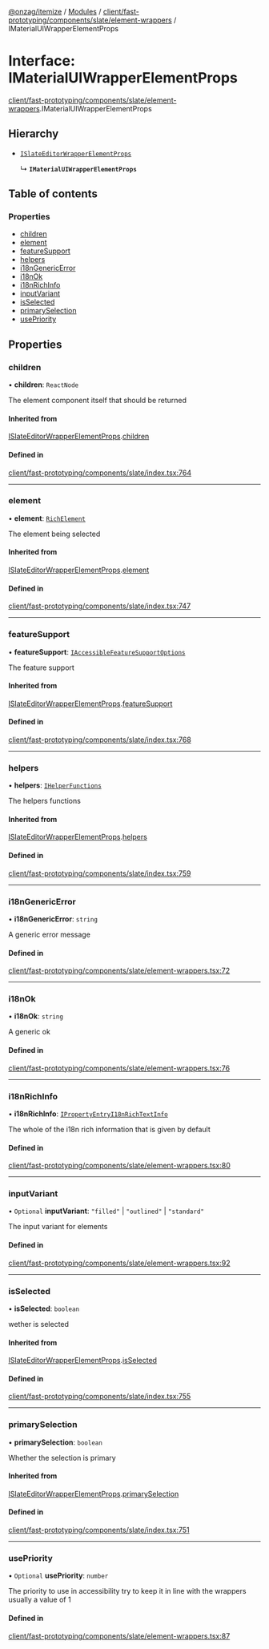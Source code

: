 [@onzag/itemize](../README.md) / [Modules](../modules.md) / [client/fast-prototyping/components/slate/element-wrappers](../modules/client_fast_prototyping_components_slate_element_wrappers.md) / IMaterialUIWrapperElementProps

# Interface: IMaterialUIWrapperElementProps

[client/fast-prototyping/components/slate/element-wrappers](../modules/client_fast_prototyping_components_slate_element_wrappers.md).IMaterialUIWrapperElementProps

## Hierarchy

- [`ISlateEditorWrapperElementProps`](client_fast_prototyping_components_slate.ISlateEditorWrapperElementProps.md)

  ↳ **`IMaterialUIWrapperElementProps`**

## Table of contents

### Properties

- [children](client_fast_prototyping_components_slate_element_wrappers.IMaterialUIWrapperElementProps.md#children)
- [element](client_fast_prototyping_components_slate_element_wrappers.IMaterialUIWrapperElementProps.md#element)
- [featureSupport](client_fast_prototyping_components_slate_element_wrappers.IMaterialUIWrapperElementProps.md#featuresupport)
- [helpers](client_fast_prototyping_components_slate_element_wrappers.IMaterialUIWrapperElementProps.md#helpers)
- [i18nGenericError](client_fast_prototyping_components_slate_element_wrappers.IMaterialUIWrapperElementProps.md#i18ngenericerror)
- [i18nOk](client_fast_prototyping_components_slate_element_wrappers.IMaterialUIWrapperElementProps.md#i18nok)
- [i18nRichInfo](client_fast_prototyping_components_slate_element_wrappers.IMaterialUIWrapperElementProps.md#i18nrichinfo)
- [inputVariant](client_fast_prototyping_components_slate_element_wrappers.IMaterialUIWrapperElementProps.md#inputvariant)
- [isSelected](client_fast_prototyping_components_slate_element_wrappers.IMaterialUIWrapperElementProps.md#isselected)
- [primarySelection](client_fast_prototyping_components_slate_element_wrappers.IMaterialUIWrapperElementProps.md#primaryselection)
- [usePriority](client_fast_prototyping_components_slate_element_wrappers.IMaterialUIWrapperElementProps.md#usepriority)

## Properties

### children

• **children**: `ReactNode`

The element component itself that should
be returned

#### Inherited from

[ISlateEditorWrapperElementProps](client_fast_prototyping_components_slate.ISlateEditorWrapperElementProps.md).[children](client_fast_prototyping_components_slate.ISlateEditorWrapperElementProps.md#children)

#### Defined in

[client/fast-prototyping/components/slate/index.tsx:764](https://github.com/onzag/itemize/blob/a24376ed/client/fast-prototyping/components/slate/index.tsx#L764)

___

### element

• **element**: [`RichElement`](../modules/client_internal_text_serializer.md#richelement)

The element being selected

#### Inherited from

[ISlateEditorWrapperElementProps](client_fast_prototyping_components_slate.ISlateEditorWrapperElementProps.md).[element](client_fast_prototyping_components_slate.ISlateEditorWrapperElementProps.md#element)

#### Defined in

[client/fast-prototyping/components/slate/index.tsx:747](https://github.com/onzag/itemize/blob/a24376ed/client/fast-prototyping/components/slate/index.tsx#L747)

___

### featureSupport

• **featureSupport**: [`IAccessibleFeatureSupportOptions`](client_fast_prototyping_components_slate.IAccessibleFeatureSupportOptions.md)

The feature support

#### Inherited from

[ISlateEditorWrapperElementProps](client_fast_prototyping_components_slate.ISlateEditorWrapperElementProps.md).[featureSupport](client_fast_prototyping_components_slate.ISlateEditorWrapperElementProps.md#featuresupport)

#### Defined in

[client/fast-prototyping/components/slate/index.tsx:768](https://github.com/onzag/itemize/blob/a24376ed/client/fast-prototyping/components/slate/index.tsx#L768)

___

### helpers

• **helpers**: [`IHelperFunctions`](client_fast_prototyping_components_slate.IHelperFunctions.md)

The helpers functions

#### Inherited from

[ISlateEditorWrapperElementProps](client_fast_prototyping_components_slate.ISlateEditorWrapperElementProps.md).[helpers](client_fast_prototyping_components_slate.ISlateEditorWrapperElementProps.md#helpers)

#### Defined in

[client/fast-prototyping/components/slate/index.tsx:759](https://github.com/onzag/itemize/blob/a24376ed/client/fast-prototyping/components/slate/index.tsx#L759)

___

### i18nGenericError

• **i18nGenericError**: `string`

A generic error message

#### Defined in

[client/fast-prototyping/components/slate/element-wrappers.tsx:72](https://github.com/onzag/itemize/blob/a24376ed/client/fast-prototyping/components/slate/element-wrappers.tsx#L72)

___

### i18nOk

• **i18nOk**: `string`

A generic ok

#### Defined in

[client/fast-prototyping/components/slate/element-wrappers.tsx:76](https://github.com/onzag/itemize/blob/a24376ed/client/fast-prototyping/components/slate/element-wrappers.tsx#L76)

___

### i18nRichInfo

• **i18nRichInfo**: [`IPropertyEntryI18nRichTextInfo`](client_internal_components_PropertyEntry_PropertyEntryText.IPropertyEntryI18nRichTextInfo.md)

The whole of the i18n rich information that is given by default

#### Defined in

[client/fast-prototyping/components/slate/element-wrappers.tsx:80](https://github.com/onzag/itemize/blob/a24376ed/client/fast-prototyping/components/slate/element-wrappers.tsx#L80)

___

### inputVariant

• `Optional` **inputVariant**: ``"filled"`` \| ``"outlined"`` \| ``"standard"``

The input variant for elements

#### Defined in

[client/fast-prototyping/components/slate/element-wrappers.tsx:92](https://github.com/onzag/itemize/blob/a24376ed/client/fast-prototyping/components/slate/element-wrappers.tsx#L92)

___

### isSelected

• **isSelected**: `boolean`

wether is selected

#### Inherited from

[ISlateEditorWrapperElementProps](client_fast_prototyping_components_slate.ISlateEditorWrapperElementProps.md).[isSelected](client_fast_prototyping_components_slate.ISlateEditorWrapperElementProps.md#isselected)

#### Defined in

[client/fast-prototyping/components/slate/index.tsx:755](https://github.com/onzag/itemize/blob/a24376ed/client/fast-prototyping/components/slate/index.tsx#L755)

___

### primarySelection

• **primarySelection**: `boolean`

Whether the selection is primary

#### Inherited from

[ISlateEditorWrapperElementProps](client_fast_prototyping_components_slate.ISlateEditorWrapperElementProps.md).[primarySelection](client_fast_prototyping_components_slate.ISlateEditorWrapperElementProps.md#primaryselection)

#### Defined in

[client/fast-prototyping/components/slate/index.tsx:751](https://github.com/onzag/itemize/blob/a24376ed/client/fast-prototyping/components/slate/index.tsx#L751)

___

### usePriority

• `Optional` **usePriority**: `number`

The priority to use in accessibility
try to keep it in line with the wrappers
usually a value of 1

#### Defined in

[client/fast-prototyping/components/slate/element-wrappers.tsx:87](https://github.com/onzag/itemize/blob/a24376ed/client/fast-prototyping/components/slate/element-wrappers.tsx#L87)
